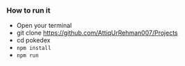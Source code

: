 ### How to run it
- Open your terminal
- git clone https://github.com/AttiqUrRehman007/Projects
- cd pokedex
- `npm install`
- `npm run`